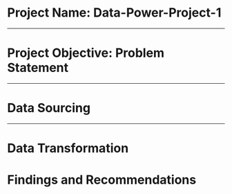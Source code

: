 # Project Name: Data-Power-Project-1

-----
# Project Objective: Problem Statement



------
# Data Sourcing



------
# Data Transformation



# Findings and Recommendations
